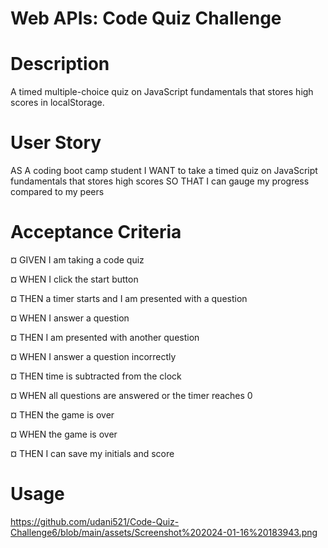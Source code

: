 # Web APIs: Code Quiz Challenge

# Description
A timed multiple-choice quiz on JavaScript fundamentals that stores high scores in localStorage.

# User Story

AS A coding boot camp student
I WANT to take a timed quiz on JavaScript fundamentals that stores high scores
SO THAT I can gauge my progress compared to my peers


# Acceptance Criteria

¤ GIVEN I am taking a code quiz

¤ WHEN I click the start button

¤ THEN a timer starts and I am presented with a question

¤ WHEN I answer a question

¤ THEN I am presented with another question

¤ WHEN I answer a question incorrectly

¤ THEN time is subtracted from the clock

¤ WHEN all questions are answered or the timer reaches 0

¤ THEN the game is over

¤ WHEN the game is over

¤ THEN I can save my initials and score

 # Usage     

https://github.com/udani521/Code-Quiz-Challenge6/blob/main/assets/Screenshot%202024-01-16%20183943.png
